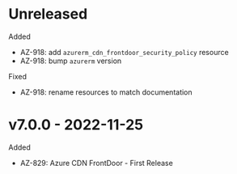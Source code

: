 # Unreleased

Added
  * AZ-918: add `azurerm_cdn_frontdoor_security_policy` resource
  * AZ-918: bump `azurerm` version

Fixed
  * AZ-918: rename resources to match documentation

# v7.0.0 - 2022-11-25

Added
  * AZ-829: Azure CDN FrontDoor - First Release
